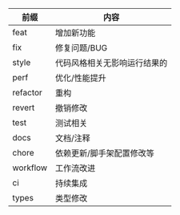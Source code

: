 | 前缀       | 内容             |
|----------|----------------|
| feat     | 增加新功能          |
| fix      | 修复问题/BUG       |
| style    | 代码风格相关无影响运行结果的 |
| perf     | 优化/性能提升        |
| refactor | 重构             |
| revert   | 撤销修改           |
| test     | 测试相关           |
| docs     | 文档/注释          |
| chore    | 依赖更新/脚手架配置修改等  |
| workflow | 工作流改进          |
| ci       | 持续集成           |
| types    | 类型修改           |